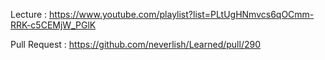 Lecture : https://www.youtube.com/playlist?list=PLtUgHNmvcs6qOCmm-RRK-c5CEMjW_PGlK

Pull Request : https://github.com/neverlish/Learned/pull/290
